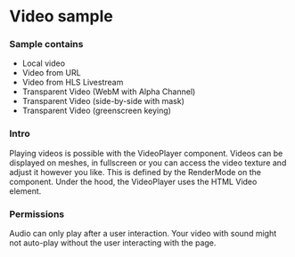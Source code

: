 # Video sample

### Sample contains
 - Local video
 - Video from URL
 - Video from HLS Livestream
 - Transparent Video (WebM with Alpha Channel)
 - Transparent Video (side-by-side with mask)
 - Transparent Video (greenscreen keying)

### Intro
Playing videos is possible with the VideoPlayer component. Videos can be displayed on meshes, in fullscreen or you can access the video texture and adjust it however you like. This is defined by the RenderMode on the component. Under the hood, the VideoPlayer uses the HTML Video element.

### Permissions
Audio can only play after a user interaction. Your video with sound might not auto-play without the user interacting with the page. 